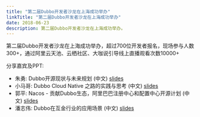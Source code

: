 ```yaml
---
title: "第二届Dubbo开发者沙龙在上海成功举办"
linkTitle: "第二届Dubbo开发者沙龙在上海成功举办"
date: 2018-06-23
description: 第二届Dubbo开发者沙龙在上海成功举办。
---
```



第二届Dubbo开发者沙龙在上海成功举办，超过700位开发者报名，现场参与人数300+，通过阿里云天池、云栖社区、大咖说引导线上直播观看次数10000+

分享嘉宾及PPT:
  * 朱勇: Dubbo开源现状与未来规划 (中文) [slides](https://github.com/dubbo/awesome-dubbo/blob/master/slides/meetup/201806%40Shanghai/dubbo-status-and-roadmap.pdf)
  * 小马哥: Dubbo Cloud Native 之路的实践与思考 (中文) [slides](https://github.com/dubbo/awesome-dubbo/blob/master/slides/meetup/201806%40Shanghai/dubbo-cloud-native-practices-and-thoughts.pdf)
  * 郭平: Nacos - 贡献Dubbo生态，阿里巴巴注册中心和配置中心开源计划 (中文) [slides](https://github.com/dubbo/awesome-dubbo/blob/master/slides/meetup/201806%40Shanghai/nacos-open-source-initiative.pdf)
  * 潘志伟: Dubbo在互金行业的应用场景 (中文) [slides](https://github.com/dubbo/awesome-dubbo/blob/master/slides/meetup/201806%40Shanghai/dubbo-practices-on-internet-finance-industries.pdf) 